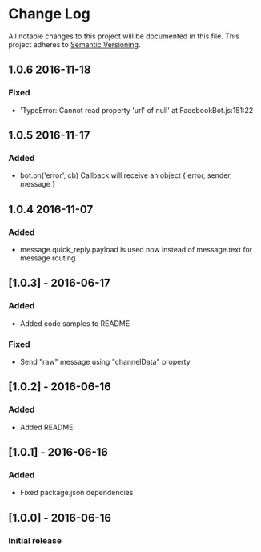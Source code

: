 # Change Log
All notable changes to this project will be documented in this file.
This project adheres to [Semantic Versioning](http://semver.org/).

## 1.0.6 2016-11-18
### Fixed
- 'TypeError: Cannot read property 'url' of null' at FacebookBot.js:151:22

## 1.0.5 2016-11-17
### Added
- bot.on('error', cb) Callback will receive an object { error, sender, message }

## 1.0.4 2016-11-07
### Added
- message.quick_reply.payload is used now instead of message.text for message routing

## [1.0.3] - 2016-06-17
### Added
- Added code samples to README
### Fixed
- Send "raw" message using "channelData" property

## [1.0.2] - 2016-06-16
### Added
- Added README

## [1.0.1] - 2016-06-16
### Added
- Fixed package.json dependencies

## [1.0.0] - 2016-06-16
### Initial release
